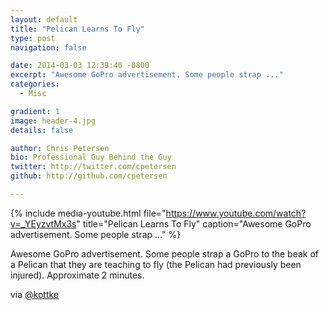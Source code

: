 ```yaml
---
layout: default
title: "Pelican Learns To Fly"
type: post
navigation: false

date: 2014-03-03 12:39:40 -0800
excerpt: "Awesome GoPro advertisement. Some people strap ..."
categories:
  - Misc

gradient: 1
image: header-4.jpg
details: false

author: Chris Petersen
bio: Professional Guy Behind the Guy
twitter: http://twitter.com/cpetersen
github: http://github.com/cpetersen

---
```


{% include media-youtube.html file="https://www.youtube.com/watch?v=_YEyzvtMx3s" title="Pelican Learns To Fly" caption="Awesome GoPro advertisement. Some people strap ..." %}

Awesome GoPro advertisement. Some people strap a GoPro to the beak of a Pelican that they are teaching to fly (the Pelican had previously been injured). Approximate 2 minutes. 

 via  [@kottke](http://kottke.org/14/03/gopelican)  
